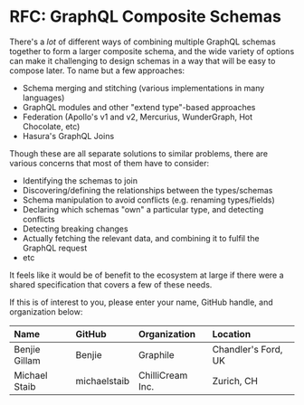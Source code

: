 # RFC: GraphQL Composite Schemas

There's a _lot_ of different ways of combining multiple GraphQL schemas together to form a larger composite schema, and the wide variety of options can make it challenging to design schemas in a way that will be easy to compose later. To name but a few approaches:

* Schema merging and stitching (various implementations in many languages)
* GraphQL modules and other "extend type"-based approaches
* Federation (Apollo's v1 and v2, Mercurius, WunderGraph, Hot Chocolate, etc)
* Hasura's GraphQL Joins

Though these are all separate solutions to similar problems, there are various concerns that most of them have to consider:

* Identifying the schemas to join
* Discovering/defining the relationships between the types/schemas
* Schema manipulation to avoid conflicts (e.g. renaming types/fields)
* Declaring which schemas "own" a particular type, and detecting conflicts
* Detecting breaking changes
* Actually fetching the relevant data, and combining it to fulfil the GraphQL request
* etc

It feels like it would be of benefit to the ecosystem at large if there were a shared specification that covers a few of these needs.

If this is of interest to you, please enter your name, GitHub handle, and organization below:

| Name               | GitHub          | Organization       | Location
| :----------------- | :-------------- | :----------------- | :-----------------
| Benjie Gillam      | Benjie          | Graphile           | Chandler's Ford, UK
| Michael Staib      | michaelstaib    | ChilliCream Inc.   | Zurich, CH
